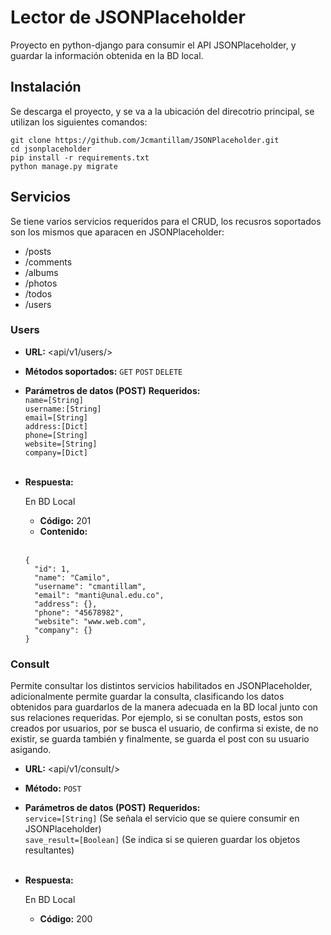 # Lector de JSONPlaceholder
Proyecto en python-django para consumir el API JSONPlaceholder, y guardar la información obtenida en la BD local.

## Instalación
Se descarga el proyecto, y se va a la ubicación del direcotrio principal, se utilizan los siguientes comandos:
```
git clone https://github.com/Jcmantillam/JSONPlaceholder.git
cd jsonplaceholder
pip install -r requirements.txt
python manage.py migrate
```
## Servicios
Se tiene varios servicios requeridos para el CRUD, los recusros soportados son los mismos que aparacen en JSONPlaceholder:
- /posts
- /comments
- /albums
- /photos
- /todos
- /users

### Users
 
 * **URL:** <api/v1/users/>
 
 * **Métodos soportados:**
  `GET` `POST` `DELETE`

* **Parámetros de datos (POST)**
**Requeridos:**<br>
  `name=[String]`<br>
  `username:[String]`<br>
  `email=[String]`<br>
  `address:[Dict]`<br>
  `phone=[String]`<br>
  `website=[String]`<br>
  `company=[Dict]`<br><br>

* **Respuesta:**
  
  En BD Local
  * **Código:** 201 <br>
  * **Contenido:** <br><br>
  
  ```
  {
    "id": 1,
    "name": "Camilo",
    "username": "cmantillam",
    "email": "manti@unal.edu.co",
    "address": {},
    "phone": "45678982",
    "website": "www.web.com",
    "company": {}
  }
  ``` 
  
  
 ### Consult

  Permite consultar los distintos servicios habilitados en JSONPlaceholder, adicionalmente permite guardar la consulta, clasificando los datos obtenidos para guardarlos de la manera adecuada en la BD local junto con sus relaciones requeridas. Por ejemplo, si se conultan posts, estos son creados por usuarios, por se busca el usuario, de confirma si existe, de no existir, se guarda también y finalmente, se guarda el post con su usuario asigando.
 
 * **URL:** <api/v1/consult/>
 
 * **Método:**
  `POST`

* **Parámetros de datos (POST)**
**Requeridos:**<br>
  `service=[String]` (Se señala el servicio que se quiere consumir en JSONPlaceholder)<br>
  `save_result=[Boolean]` (Se indica si se quieren guardar los objetos resultantes)<br><br>

* **Respuesta:**
  
  En BD Local
  * **Código:** 200 <br>
